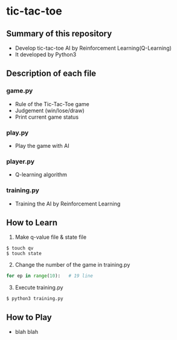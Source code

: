 # tic-tac-toe
## Summary of this repository
- Develop tic-tac-toe AI by Reinforcement Learning(Q-Learning)
- It developed by Python3

## Description of each file
### game.py
- Rule of the Tic-Tac-Toe game
- Judgement (win/lose/draw)
- Print current game status
### play.py
- Play the game with AI
### player.py
- Q-learning algorithm
### training.py
- Training the AI by Reinforcement Learning

## How to Learn
1. Make q-value file & state file
```
$ touch qv
$ touch state
```
2. Change the number of the game in training.py
```python
for ep in range(10):   # 19 line
```
3. Execute  training.py
```
$ python3 training.py
```
## How to Play
- blah blah
